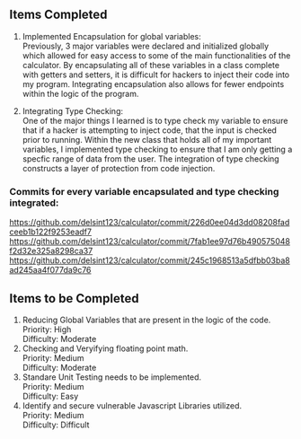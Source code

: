 ## Items Completed
  1. Implemented Encapsulation for global variables: \
    Previously, 3 major variables were declared and initialized globally which allowed for easy access to some of the main functionalities of the calculator. By encapsulating all of these variables in a class complete with getters and setters, it is difficult for hackers to inject their code into my program. Integrating encapsulation also allows for fewer endpoints within the logic of the program.

  2. Integrating Type Checking: \
    One of the major things I learned is to type check my variable to ensure that if a hacker is attempting to inject code, that the input is checked prior to running. Within the new class that holds all of my important variables, I implemented type checking to ensure that I am only getting a specfic range of data from the user. The integration of type checking constructs a layer of protection from code injection. 

### Commits for every variable encapsulated and type checking integrated:
  https://github.com/delsint123/calculator/commit/226d0ee04d3dd08208fadceeb1b122f9253eadf7
  https://github.com/delsint123/calculator/commit/7fab1ee97d76b490575048f2d32e325a8298ca37
  https://github.com/delsint123/calculator/commit/245c1968513a5dfbb03ba8ad245aa4f077da9c76

## Items to be Completed
  1. Reducing Global Variables that are present in the logic of the code. \
    Priority: High \
    Difficulty: Moderate 
  2. Checking and Veryifying floating point math. \
    Priority: Medium \
    Difficulty: Moderate 
  3. Standare Unit Testing needs to be implemented.\
    Priority: Medium \
    Difficulty: Easy 
  4. Identify and secure vulnerable Javascript Libraries utilized. \
    Priority: Medium \
    Difficulty: Difficult
